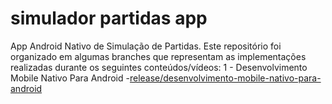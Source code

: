 # simulador partidas app

App Android Nativo de Simulação de Partidas. Este repositório foi organizado em algumas branches que representam as implementações realizadas durante os seguintes conteúdos/vídeos:
1 - Desenvolvimento Mobile Nativo Para Android
      -[release/desenvolvimento-mobile-nativo-para-android](https://github.com/natanaelodias/simulador-partidas-app/tree/release/desenvolvimento-mobile-nativo-para-android)
